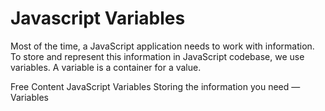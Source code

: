 # Javascript Variables

Most of the time, a JavaScript application needs to work with information. To store and represent this information in JavaScript codebase, we use variables. A variable is a container for a value.

<ResourceGroupTitle>Free Content</ResourceGroupTitle>
<BadgeLink colorScheme='yellow' badgeText='Read' href='https://javascript.info/variables'>JavaScript Variables</BadgeLink>
<BadgeLink colorScheme='yellow' badgeText='Read' href='https://developer.mozilla.org/en-US/docs/Learn/JavaScript/First_steps/Variables'>Storing the information you need — Variables</BadgeLink>
